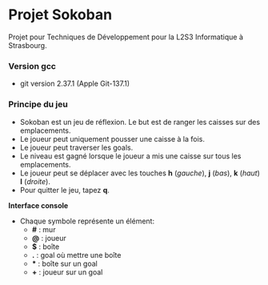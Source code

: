 # Projet Sokoban


Projet pour Techniques de Développement pour la L2S3 Informatique à Strasbourg.

### Version gcc
+ git version 2.37.1 (Apple Git-137.1)

### Principe du jeu

- Sokoban est un jeu de réflexion. Le but est de ranger les caisses sur des emplacements.  
- Le joueur peut uniquement pousser une caisse à la fois.
- Le joueur peut traverser les goals.
- Le niveau est gagné lorsque le joueur a mis une caisse sur tous les emplacements.
- Le joueur peut se déplacer avec les touches **h** (_gauche_), **j** (_bas_), **k** (_haut_) **l** (_droite_). 
- Pour quitter le jeu, tapez **q**.

**Interface console**

- Chaque symbole représente un élément:
    + **#** : mur
    + **@** : joueur
    + **$** : boîte
    + **.** : goal où mettre une boîte
    + **\*** : boîte sur un goal
    + **+** : joueur sur un goal

